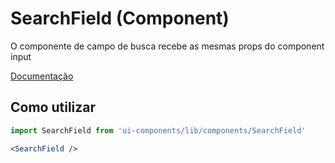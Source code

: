 # SearchField (Component)

O componente de campo de busca recebe as mesmas props do component input

[Documentação](Input.md)

## Como utilizar

```js
import SearchField from 'ui-components/lib/components/SearchField'
```

```jsx
<SearchField />
```

